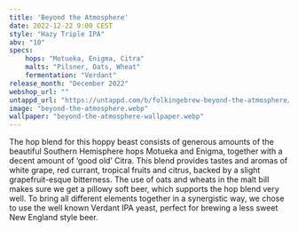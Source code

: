 ```yaml
---
title: 'Beyond the Atmosphere'
date: 2022-12-22 9:00 CEST
style: "Hazy Triple IPA"
abv: "10"
specs:
    hops: "Motueka, Enigma, Citra"
    malts: "Pilsner, Oats, Wheat"
    fermentation: "Verdant"
release_month: "December 2022"
webshop_url: ""
untappd_url: "https://untappd.com/b/folkingebrew-beyond-the-atmosphere/5157727"
image: "beyond-the-atmosphere.webp"
wallpaper: "beyond-the-atmosphere-wallpaper.webp"
---
```


The hop blend for this hoppy beast consists of generous amounts of the beautiful Southern Hemisphere hops Motueka and Enigma, together with a decent amount of ‘good old’ Citra. This blend provides tastes and aromas of white grape, red currant, tropical fruits and citrus, backed by a slight grapefruit-esque bitterness. The use of oats and wheats in the malt bill makes sure we get a pillowy soft beer, which supports the hop blend very well. To bring all different elements together in a synergistic way, we chose to use the well known Verdant IPA yeast, perfect for brewing a less sweet New England style beer.
